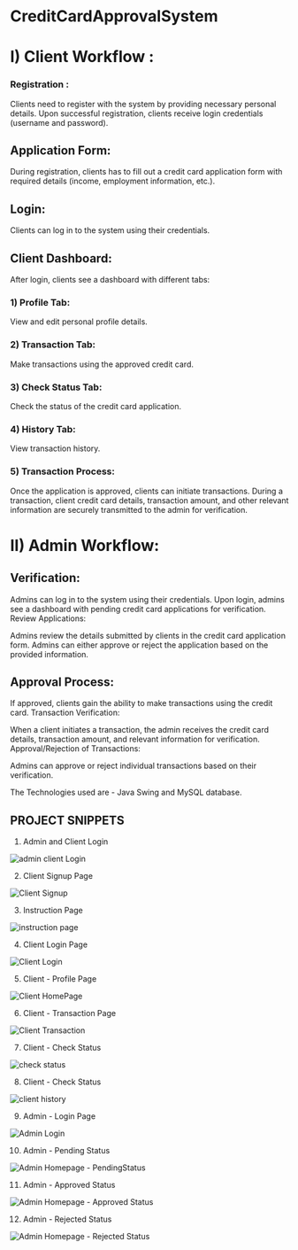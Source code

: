 # CreditCardApprovalSystem

# I) Client Workflow : 
### Registration :

Clients need to register with the system by providing necessary personal details.
Upon successful registration, clients receive login credentials (username and password).

## Application Form:

During registration, clients has to fill out a credit card application form with required details (income, employment information, etc.).

## Login:

Clients can log in to the system using their credentials.

## Client Dashboard:

After login, clients see a dashboard with different tabs:

### 1) Profile Tab:
View and edit personal profile details.
### 2) Transaction Tab:
Make transactions using the approved credit card.
### 3) Check Status Tab:
Check the status of the credit card application.
### 4) History Tab:
View transaction history.
### 5) Transaction Process:
Once the application is approved, clients can initiate transactions.
During a transaction, client credit card details, transaction amount, and other relevant information are securely transmitted to the admin for verification.


# II) Admin Workflow:
## Verification:

Admins can log in to the system using their credentials.
Upon login, admins see a dashboard with pending credit card applications for verification.
Review Applications:

Admins review the details submitted by clients in the credit card application form.
Admins can either approve or reject the application based on the provided information.

## Approval Process:

If approved, clients gain the ability to make transactions using the credit card.
Transaction Verification:

When a client initiates a transaction, the admin receives the credit card details, transaction amount, and relevant information for verification.
Approval/Rejection of Transactions:

Admins can approve or reject individual transactions based on their verification.


The Technologies used are - Java Swing and MySQL database.

## PROJECT SNIPPETS


1) Admin and Client Login
   
![admin client Login](https://github.com/ganeshPatil0000/CreditCardApprovalSystem/assets/122199481/fadb261e-a1bb-4605-8458-9ed530e62fb2)

2) Client Signup Page
   
![Client Signup](https://github.com/ganeshPatil0000/CreditCardApprovalSystem/assets/122199481/7c9fb463-b9a6-4927-a131-1147e71500b0)

3) Instruction Page
   
![instruction page](https://github.com/ganeshPatil0000/CreditCardApprovalSystem/assets/122199481/4562d36b-d502-46c2-9ea1-aa93f0171d15)

4) Client Login Page
   
![Client Login](https://github.com/ganeshPatil0000/CreditCardApprovalSystem/assets/122199481/c7d262dc-b38f-4ff7-8964-419567fce4e9)

5) Client - Profile Page
    
![Client HomePage](https://github.com/ganeshPatil0000/CreditCardApprovalSystem/assets/122199481/21737504-2683-4aa3-a4f9-fd0633e2e5c0)

6) Client - Transaction Page
    
![Client Transaction](https://github.com/ganeshPatil0000/CreditCardApprovalSystem/assets/122199481/31d3b6ad-f9ae-4d86-b798-f326abbdc0d4)

7) Client - Check Status
 
![check status](https://github.com/ganeshPatil0000/CreditCardApprovalSystem/assets/122199481/c52a5fe5-2487-4b85-bcd3-b960b03200b2)

8) Client - Check Status
    
![client history](https://github.com/ganeshPatil0000/CreditCardApprovalSystem/assets/122199481/7ad4525c-acd1-46b2-bb4a-cae1a3dcfae4)

9) Admin - Login Page
    
![Admin Login](https://github.com/ganeshPatil0000/CreditCardApprovalSystem/assets/122199481/36af126d-0f43-4821-b343-39d09bbe9aca)

10) Admin - Pending Status
    
![Admin Homepage - PendingStatus](https://github.com/ganeshPatil0000/CreditCardApprovalSystem/assets/122199481/0c287c85-118b-4da0-87f9-fc0926ffab77)

11) Admin - Approved Status
    
![Admin Homepage - Approved Status](https://github.com/ganeshPatil0000/CreditCardApprovalSystem/assets/122199481/471ca484-b857-4d63-8f16-fee4349125d9)

12) Admin - Rejected Status
    
![Admin Homepage - Rejected Status](https://github.com/ganeshPatil0000/CreditCardApprovalSystem/assets/122199481/b6fc7914-8a19-4def-894f-26ea89358ee4)














